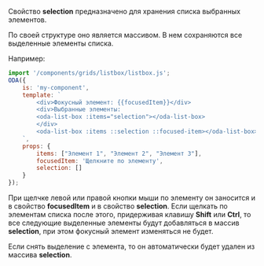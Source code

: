 Свойство **selection** предназначено для хранения списка выбранных элементов.

По своей структуре оно является массивом. В нем сохраняются все выделенные элементы списка.

Например:

```javascript _run_line_edit_loadoda_[my-component.js]_h=150_
import '/components/grids/listbox/listbox.js';
ODA({
    is: 'my-component',
    template: `
        <div>Фокусный элемент: {{focusedItem}}</div>
        <div>Выбранные элементы:
        <oda-list-box :items="selection"></oda-list-box>
        </div>
        <oda-list-box :items ::selection ::focused-item></oda-list-box>
    `,
    props: {
        items: ["Элемент 1", "Элемент 2", "Элемент 3"],
        focusedItem: 'Щелкните по элементу',
        selection: []
    }
});
```

 При щелчке левой или правой кнопки мыши по элементу он заносится и в свойство **focusedItem** и в свойство **selection**. Если щелкать по элементам списка после этого, придерживая клавишу **Shift** или **Ctrl**, то все следующие выделенные элементы будут добавляться в массив **selection**, при этом фокусный элемент изменяться не будет.

Если снять выделение с элемента, то он автоматически будет удален из массива **selection**.
